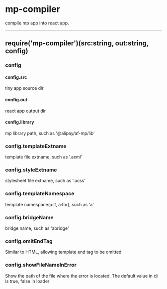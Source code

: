 # mp-compiler

compile mp app into react app.

--------------------


## require('mp-compiler')(src:string, out:string, config)

### config


#### config.src

tiny app source dir

#### config.out

react app output dir

#### config.library

mp library path, such as '@alipay/af-mp/lib'

### config.templateExtname

template file extname, such as '.axml'

### config.styleExtname

stylesheet file extname, such as '.acss'

### config.templateNamespace

template namespace(a:if, a:for), such as 'a'

### config.bridgeName

bridge name, such as 'abridge'

### config.omitEndTag

Similar to HTML, allowing template end tag to be omitted

### config.showFileNameInError

Show the path of the file where the error is located. The default value in cli is true, false in loader
